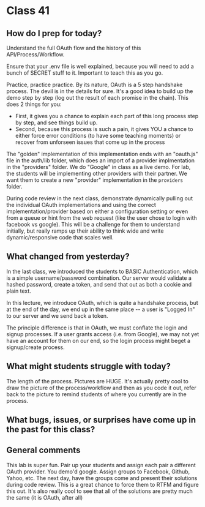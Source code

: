 # Class 41

## How do I prep for today?
Understand the full OAuth flow and the history of this API/Process/Workflow.

Ensure that your .env file is well explained, because you will need to add a bunch of SECRET stuff to it. Important to teach this as you go.

Practice, practice practice. By its nature, OAuth is a 5 step handshake process. The devil is in the details for sure. It's a good idea to build up the demo step by step (log out the result of each promise in the chain).  This does 2 things for you:

- First, it gives you a chance to explain each part of this long process step by step, and see things build up.
- Second, because this process is such a pain, it gives YOU a chance to either force error conditions (to have some teaching moments) or recover from unforseen issues that come up in the process

The "golden" implementation of this implementation ends with an "oauth.js" file in the auth/lib folder, which does an import of a provider implmentation in the "providers" folder. We do "Google" in class as a live demo. For lab, the students will be implementing other providers with their partner. We want them to create a new "provider" implementation in the `providers` folder.
 
During code review in the next class, demonstrate dynamically pulling out the individual OAuth implementations and using the correct implementation/provider based on either a configuration setting or even from a queue or hint from the web request (like the user chose to login with facebook vs google). This will be a challenge for them to understand initially, but really ramps up their ability to think wide and write dynamic/responsive code that scales well.
 
## What changed from yesterday? 
In the last class, we introduced the students to BASIC Authentication, which is a simple username/password combination.  Our server would validate a hashed password, create a token, and send that out as both a cookie and plain text.

In this lecture, we introduce OAuth, which is quite a handshake process, but at the end of the day, we end up in the same place -- a user is "Logged In" to our server and we send back a token.

The principle difference is that in OAuth, we must conflate the login and signup processes.  If a user grants access (i.e. from Google), we may not yet have an account for them on our end, so the login process might beget a signup/create process. 

## What might students struggle with today? 
The length of the process.  Pictures are HUGE. It's actually pretty cool to draw the picture of the process/workflow and then as you code it out, refer back to the picture to remind students of where you currently are in the process.

## What bugs, issues, or surprises have come up in the past for this class?

## General comments
This lab is super fun. Pair up your students and assign each pair a different OAuth provider.  You demo'd google.  Assign groups to Facebook, Github, Yahoo, etc. The next day, have the groups come and present their solutions during code review.  This is a great chance to force them to RTFM and figure this out.  It's also really cool to see that all of the solutions are pretty much the same (it is OAuth, after all)
